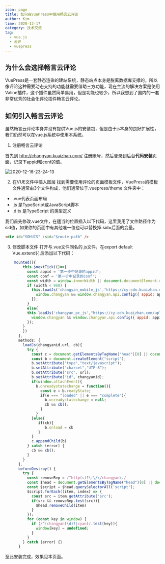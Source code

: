 ```yaml
---
icon: page
title: 如何在VuePress中使用畅言云评论
author: Kim
time: 2020-12-17
category: 技术交流
tag:
  - vue.js
  - 云评
  - vuepress
---
```


## 为什么会选择畅言云评论

VuePress是一套静态渲染的建站系统，静态站点本身是脱离数据库支撑的，所以像评论这种需要动态支持的功能就需要借助三方功能，现在主流的解决方案是使用Valine插件，这个插件虽然简单易用，但是功能也较少，所以我想到了国内的一套非常优秀的社会化评论插件畅言云评论。

## 如何引入畅言云评论

虽然畅言云评论本身并没有提供Vue.js的安装包，但是由于js本身的良好扩展性，我们仍然可以在vue.js系统中使用本系统。

1. 注册畅言云评论

首先到 http://changyan.kuaizhan.com/ 注册账号，然后登录到后台**代码安装**页面，记录下appid和conf的值。

![2020-12-16-23-24-13](https://oss.starchina.top/imgs/2020-12-16-23-24-13_1612a8c6.png)

2. 在VUE文件中插入图层
找到需要使用评论的页面模板文件，VuePress的模板文件通常由3个文件构成，他们通常位于.vuepress/theme 文件夹中：
- .vue代表页面布局
- .js 是TypeScript或JavaScript脚本
- .d.ts 是TypeScript 的类型定义

我们首先修改.vue文件，在适当的位置插入以下代码，这里我用了文件路径作为sid值，如果你的页面中有其他唯一值也可以替换掉:sid=后面的变量。

```html
<div id="SOHUCS" :sid="$route.path" />
```

3. 修改脚本文件
打开与.vue文件同名的.js文件，在export default Vue.extend({ 后添加以下代码：

```js
    mounted(){
        this.$nextTick(()=>{
          const appid = '第一步中记录的appid';
          const conf = '第一步中记录的conf';
          const width = window.innerWidth || document.documentElement.clientWidth; 
          if (width < 960) {
            this.loadJs('changyan_mobile_js',"https://cy-cdn.kuaizhan.com/upload/mobile/wap-js/changyan_mobile.js", function () {
              window.changyan && window.changyan.api.config({ appid: appid, conf: conf })
            });
          }
          else{
          this.loadJs('changyan_pc_js',"https://cy-cdn.kuaizhan.com/upload/changyan.js", function () {
            window.changyan && window.changyan.api.config({ appid: appid, conf: conf })
          });
        }
        })
      },
      methods: {
        loadJs(changyanid,url, cb){
          try {
            const c = document.getElementsByTagName("head")[0] || document.head || document.documentElement;
            const b = document.createElement("script");
            b.setAttribute("type","text/javascript");
            b.setAttribute("charset","UTF-8");
            b.setAttribute("src", url);
            b.setAttribute("id", changyanid);
            if(window.attachEvent){
              b.onreadystatechange = function(){
                const e = b.readyState;
                if(e === "loaded" || e === "complete"){
                  b.onreadystatechange = null;
                  cb && cb();
                }
              }
            }else{
               if(cb){
                  b.onload = cb
               }
            }
            c.appendChild(b)
          } catch (error) {
            cb && cb();
          }
        }
      },
      beforeDestroy() {
        try {
          const removeRep = /^http(s)?\:\/\/changyan\./
          const $head = document.getElementsByTagName("head")[0] || document.head || document.documentElement;
          const $script = $head.querySelectorAll('script');
          $script.forEach((item, index) => {
            const src = item.getAttribute('src');
            if(src && removeRep.test(src)){
              $head.removeChild(item)
            }
          });
          for (const key in window) {
            if (/^(changyan(\d)?|cyan)/.test(key)){
              window[key] = undefined;
            }
          }
        } catch (error) {}
      }

```


至此安装完成，效果见本页面。
